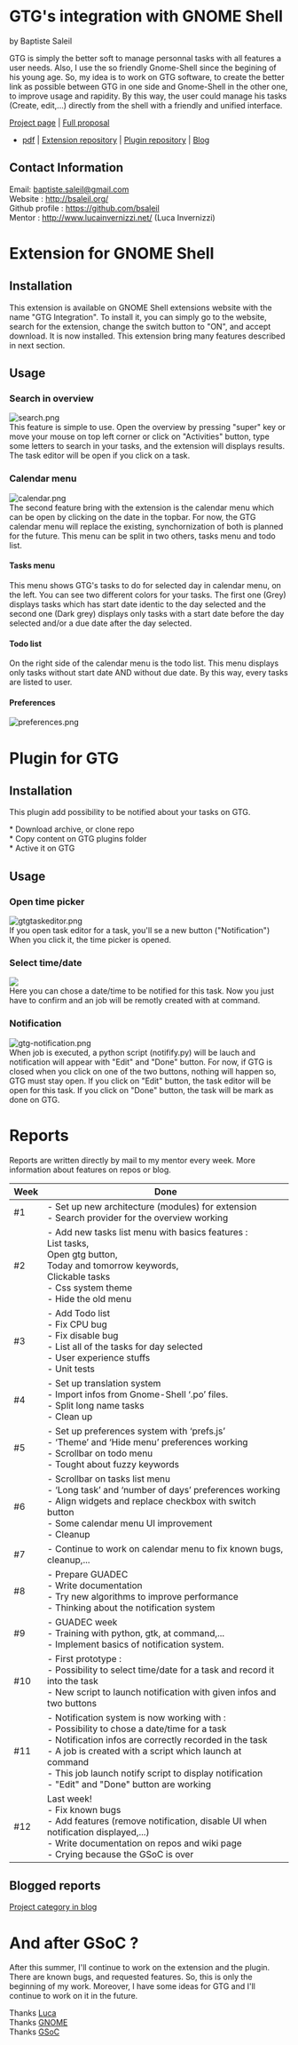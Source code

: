 # GTG's integration with GNOME Shell

by Baptiste Saleil

GTG is simply the better soft to manage personnal tasks with all
features a user needs. Also, I use the so friendly Gnome-Shell since the
begining of his young age. So, my idea is to work on GTG software, to
create the better link as possible between GTG in one side and
Gnome-Shell in the other one, to improve usage and rapidity. By this
way, the user could manage his tasks (Create, edit,...) directly from
the shell with a friendly and unified interface.

[Project page](http://google-melange.appspot.com/gsoc/project/google/gsoc2012/bsaleil/24002)
| [Full proposal](http://google-melange.appspot.com/gsoc/proposal/review/google/gsoc2012/bsaleil/9002)
- [pdf](http://baptiste.saleil.free.fr/gnome.pdf)
| [Extension repository](https://github.com/bsaleil/gtg-gnome-shell-extension)
| [Plugin repository](https://github.com/bsaleil/gtg-notification-plugin)
| [Blog](http://bsaleil.org/blog/?cat=6)

## Contact Information

Email: <baptiste.saleil@gmail.com>  
Website : <http://bsaleil.org/>  
Github profile : <https://github.com/bsaleil>  
Mentor : <http://www.lucainvernizzi.net/> (Luca Invernizzi)

# Extension for GNOME Shell

## Installation

This extension is available on GNOME Shell extensions website with the
name "GTG Integration". To install it, you can simply go to the website,
search for the extension, change the switch button to "ON", and accept
download. It is now installed. This extension bring many features
described in next section.

## Usage

### Search in overview

![search.png](http://bsaleil.org/blog/wp-content/uploads/2012/07/search.png)  
This feature is simple to use. Open the overview by pressing "super" key
or move your mouse on top left corner or click on "Activities" button,
type some letters to search in your tasks, and the extension will
displays results. The task editor will be open if you click on a task.

### Calendar menu

![calendar.png](http://bsaleil.org/blog/wp-content/uploads/2012/07/calendar.png)  
The second feature bring with the extension is the calendar menu which
can be open by clicking on the date in the topbar. For now, the GTG
calendar menu will replace the existing, synchornization of both is
planned for the future. This menu can be split in two others, tasks menu
and todo list.

#### Tasks menu

This menu shows GTG's tasks to do for selected day in calendar menu, on
the left. You can see two different colors for your tasks. The first one
(Grey) displays tasks which has start date identic to the day selected
and the second one (Dark grey) displays only tasks with a start date
before the day selected and/or a due date after the day selected.

#### Todo list

On the right side of the calendar menu is the todo list. This menu
displays only tasks without start date AND without due date. By this
way, every tasks are listed to user.

#### Preferences

![preferences.png](http://bsaleil.org/blog/wp-content/uploads/2012/07/preferences.png)  

# Plugin for GTG

## Installation

This plugin add possibility to be notified about your tasks on GTG.

\* Download archive, or clone repo  
\* Copy content on GTG plugins folder  
\* Active it on GTG  

## Usage

### Open time picker

![gtgtaskeditor.png](http://bsaleil.org/blog/wp-content/uploads/2012/08/gtgtaskeditor.png)  
If you open task editor for a task, you'll se a new button
("Notification") When you click it, the time picker is opened.

### Select time/date

![](http://bsaleil.org/blog/wp-content/uploads/2012/08/gtgtimepicker.png)  
Here you can chose a date/time to be notified for this task. Now you
just have to confirm and an job will be remotly created with at command.

### Notification

![gtg-notification.png](http://bsaleil.org/blog/wp-content/uploads/2012/08/gtg-notification.png)  
When job is executed, a python script (notifify.py) will be lauch and
notification will appear with "Edit" and "Done" button. For now, if GTG
is closed when you click on one of the two buttons, nothing will happen
so, GTG must stay open. If you click on "Edit" button, the task editor
will be open for this task. If you click on "Done" button, the task will
be mark as done on GTG.

# Reports

Reports are written directly by mail to my mentor every week. More
information about features on repos or blog.

<table>
    <thead>
        <th>Week</th>
        <th>Done</th>
    </thead>
    <tbody>
        <tr>
            <td>#1</td>
            <td>
- Set up new architecture (modules) for extension<br/>
- Search provider for the overview working
            </td>
        </tr>
        <tr>
            <td>#2</td>
            <td>
- Add new tasks list menu with basics features :<br/>
List tasks,<br/>
Open gtg button,<br/>
Today and tomorrow keywords,<br/>
Clickable tasks<br/>
- Css system theme<br/>
- Hide the old menu
            </td>
        </tr>
        <tr>
            <td>#3</td>
            <td>
- Add Todo list<br/>
- Fix CPU bug<br/>
- Fix disable bug<br/>
- List all of the tasks for day selected<br/>
- User experience stuffs<br/>
- Unit tests
            </td>
        </tr>
        <tr>
            <td>#4</td>
            <td>
- Set up translation system<br/>
- Import infos from Gnome-Shell ‘.po’ files.<br/>
- Split long name tasks<br/>
- Clean up
            </td>
        </tr>
        <tr>
            <td>#5</td>
            <td>
- Set up preferences system with ‘prefs.js’<br/>
- ‘Theme’ and ‘Hide menu’ preferences working<br/>
- Scrollbar on todo menu<br/>
- Tought about fuzzy keywords
            </td>
        </tr>
        <tr>
            <td>#6</td>
            <td>
- Scrollbar on tasks list menu<br/>
- ‘Long task’ and ‘number of days’ preferences working<br/>
- Align widgets and replace checkbox with switch button<br/>
- Some calendar menu UI improvement<br/>
- Cleanup
            </td>
        </tr>
        <tr>
            <td>#7</td>
            <td>
- Continue to work on calendar menu to fix known bugs, cleanup,...
            </td>
        </tr>
        <tr>
            <td>#8</td>
            <td>
- Prepare GUADEC<br/>
- Write documentation<br/>
- Try new algorithms to improve performance<br/>
- Thinking about the notification system
            </td>
        </tr>
        <tr>
            <td>#9</td>
            <td>
- GUADEC week<br/>
- Training with python, gtk, at command,...<br/>
- Implement basics of notification system.
            </td>
        </tr>
        <tr>
            <td>#10</td>
            <td>
- First prototype :<br/>
- Possibility to select time/date for a task and record it into the task<br/>
- New script to launch notification with given infos and two buttons
            </td>
        </tr>
        <tr>
            <td>#11</td>
            <td>
- Notification system is now working with :<br/>
- Possibility to chose a date/time for a task<br/>
- Notification infos are correctly recorded in the task<br/>
- A job is created with a script which launch at command<br/>
- This job launch notify script to display notification<br/>
- "Edit" and "Done" button are working
            </td>
        </tr>
        <tr>
            <td>#12</td>
            <td>
Last week!<br/>
- Fix known bugs<br/>
- Add features (remove notification, disable UI when notification displayed,...)<br/>
- Write documentation on repos and wiki page<br/>
- Crying because the GSoC is over
            </td>
        </tr>
    </tbody>
</table>


## Blogged reports

[Project category in blog](http://bsaleil.org/blog/?cat=6)

# And after GSoC ?

After this summer, I'll continue to work on the extension and the
plugin. There are known bugs, and requested features. So, this is only
the beginning of my work. Moreover, I have some ideas for GTG and I'll
continue to work on it in the future.

Thanks [Luca](http://www.lucainvernizzi.net/)  
Thanks [GNOME](http://www.gnome.org/)  
Thanks [GSoC](http://code.google.com/soc/)

